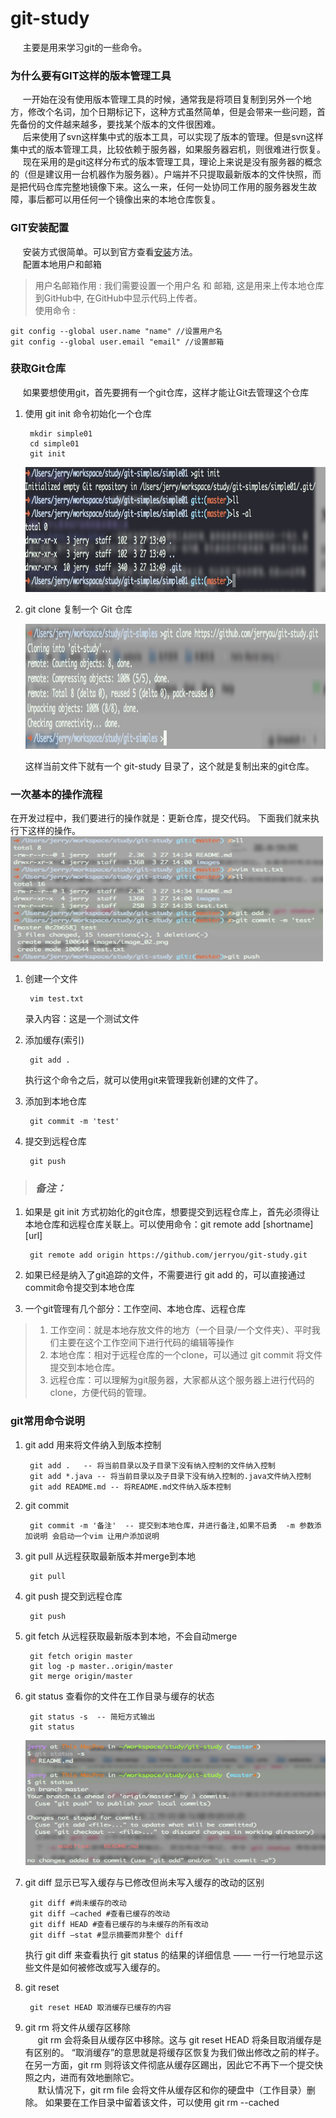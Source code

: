 # git-study

&nbsp;&nbsp;&nbsp;&nbsp; 主要是用来学习git的一些命令。

### 为什么要有GIT这样的版本管理工具
&nbsp;&nbsp;&nbsp;&nbsp; 一开始在没有使用版本管理工具的时候，通常我是将项目复制到另外一个地方，修改个名词，加个日期标记下，这种方式虽然简单，但是会带来一些问题，首先备份的文件越来越多，要找某个版本的文件很困难。  
&nbsp;&nbsp;&nbsp;&nbsp; 后来使用了svn这样集中式的版本工具，可以实现了版本的管理。但是svn这样集中式的版本管理工具，比较依赖于服务器，如果服务器宕机，则很难进行恢复。  
&nbsp;&nbsp;&nbsp;&nbsp; 现在采用的是git这样分布式的版本管理工具，理论上来说是没有服务器的概念的（但是建议用一台机器作为服务器）。户端并不只提取最新版本的文件快照，而是把代码仓库完整地镜像下来。这么一来，任何一处协同工作用的服务器发生故障，事后都可以用任何一个镜像出来的本地仓库恢复。

### GIT安装配置
&nbsp;&nbsp;&nbsp;&nbsp; 安装方式很简单。可以到官方查看[安装](http://git.oschina.net/progit/1-%E8%B5%B7%E6%AD%A5.html#1.4-%E5%AE%89%E8%A3%85-Git)方法。  
&nbsp;&nbsp;&nbsp;&nbsp; 配置本地用户和邮箱
> 用户名邮箱作用 : 我们需要设置一个用户名 和 邮箱, 这是用来上传本地仓库到GitHub中, 在GitHub中显示代码上传者。  
> 使用命令 :   
> 	
	git config --global user.name "name" //设置用户名 
	git config --global user.email "email" //设置邮箱


### 获取Git仓库
&nbsp;&nbsp;&nbsp;&nbsp; 如果要想使用git，首先要拥有一个git仓库，这样才能让Git去管理这个仓库

1. 使用 git init 命令初始化一个仓库
		
		mkdir simple01
		cd simple01
		git init

	<img src="./images/image_01.png" width="500" height="200"/>
	
2. git clone 复制一个 Git 仓库			
	
	<img src="./images/image_02.png" width="500" height="200"/>  

	这样当前文件下就有一个 git-study 目录了，这个就是复制出来的git仓库。
	
	
### 一次基本的操作流程
在开发过程中，我们要进行的操作就是：更新仓库，提交代码。
下面我们就来执行下这样的操作。 
&nbsp;&nbsp;&nbsp;&nbsp; <img src="./images/image_03.png" width="500" height="200"/> 

1. 创建一个文件  
		
		vim test.txt
		
	录入内容：这是一个测试文件	
	
2. 添加缓存(索引)
		
		git add .
		
	执行这个命令之后，就可以使用git来管理我新创建的文件了。
	
3. 添加到本地仓库			

		git commit -m 'test'

4. 提交到远程仓库

		git push	


	
> ### *备注：*  

1. 如果是 git init 方式初始化的git仓库，想要提交到远程仓库上，首先必须得让本地仓库和远程仓库关联上。可以使用命令：git remote add [shortname] [url]   
		
		git remote add origin https://github.com/jerryou/git-study.git

2. 如果已经是纳入了git追踪的文件，不需要进行 git add 的，可以直接通过commit命令提交到本地仓库

3. 一个git管理有几个部分：工作空间、本地仓库、远程仓库	
> 1. 工作空间：就是本地存放文件的地方（一个目录/一个文件夹）、平时我们主要在这个工作空间下进行代码的编辑等操作
> 2. 本地仓库：相对于远程仓库的一个clone，可以通过 git commit 将文件提交到本地仓库。
> 3. 远程仓库：可以理解为git服务器，大家都从这个服务器上进行代码的clone，方便代码的管理。

### git常用命令说明

1. git add 用来将文件纳入到版本控制     

		git add .  	-- 将当前目录以及子目录下没有纳入控制的文件纳入控制
		git add *.java -- 将当前目录以及子目录下没有纳入控制的.java文件纳入控制
		git add README.md -- 将README.md文件纳入版本控制
		
2. git commit 
		
		git commit -m '备注'  -- 提交到本地仓库，并进行备注,如果不启勇  -m 参数添加说明 会启动一个vim 让用户添加说明
		
3. git pull  从远程获取最新版本并merge到本地

		git pull
		
4. git push  提交到远程仓库

		git push

5. git fetch 	从远程获取最新版本到本地，不会自动merge 

		git fetch origin master
		git log -p master..origin/master
		git merge origin/master
		
6. git status 查看你的文件在工作目录与缓存的状态

		git status -s  -- 简短方式输出
		git status
		
	<img src="./images/image_04.png" width="500" height="200"/> 

7. git diff 显示已写入缓存与已修改但尚未写入缓存的改动的区别

		git diff #尚未缓存的改动
		git diff –cached #查看已缓存的改动
		git diff HEAD #查看已缓存的与未缓存的所有改动
		git diff –stat #显示摘要而非整个 diff
		
	执行 git diff 来查看执行 git status 的结果的详细信息 —— 一行一行地显示这些文件是如何被修改或写入缓存的。		
	
8. git reset

		git reset HEAD 取消缓存已缓存的内容
		
9. git rm 将文件从缓存区移除  
	&nbsp;&nbsp;&nbsp;&nbsp;  git rm 会将条目从缓存区中移除。这与 git reset HEAD 将条目取消缓存是有区别的。 “取消缓存”的意思就是将缓存区恢复为我们做出修改之前的样子。 在另一方面，git rm 则将该文件彻底从缓存区踢出，因此它不再下一个提交快照之内，进而有效地删除它。  
	&nbsp;&nbsp;&nbsp;&nbsp;  默认情况下，git rm file 会将文件从缓存区和你的硬盘中（工作目录）删除。 如果要在工作目录中留着该文件，可以使用 git rm --cached
				

